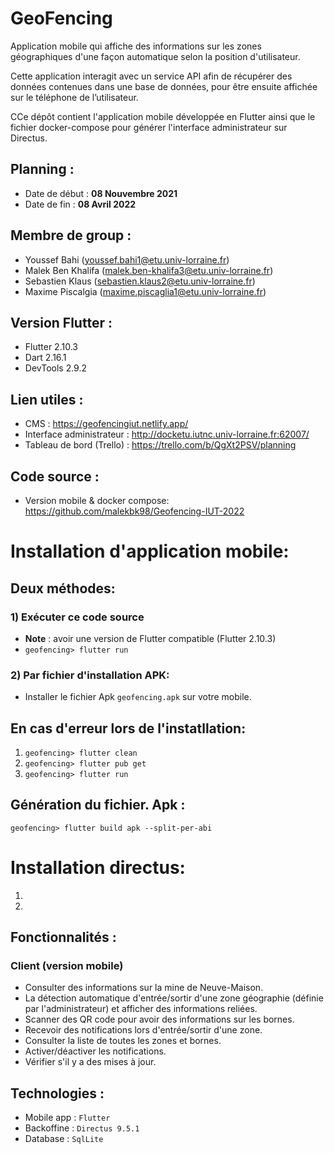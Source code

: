 # GeoFencing
Application mobile qui affiche des informations sur les zones géographiques d'une façon automatique selon la position d'utilisateur.

Cette application interagit avec un service API afin de récupérer des données contenues dans une base de données, pour être ensuite affichée sur le téléphone de l’utilisateur.


CCe dépôt contient l'application mobile développée en Flutter ainsi que le fichier docker-compose pour générer l'interface administrateur sur Directus.

## Planning :
- Date de début : **08 Nouvembre 2021**
- Date de fin : **08 Avril 2022**

## Membre de group :
- Youssef Bahi (youssef.bahi1@etu.univ-lorraine.fr)
- Malek Ben Khalifa (malek.ben-khalifa3@etu.univ-lorraine.fr)
- Sebastien Klaus (sebastien.klaus2@etu.univ-lorraine.fr)
- Maxime Piscalgia (maxime.piscaglia1@etu.univ-lorraine.fr)

## Version Flutter :
* Flutter 2.10.3
* Dart 2.16.1
* DevTools 2.9.2

## Lien utiles :
- CMS : https://geofencingiut.netlify.app/
- Interface administrateur : http://docketu.iutnc.univ-lorraine.fr:62007/
- Tableau de bord (Trello) : https://trello.com/b/QgXt2PSV/planning

## Code source :
- Version mobile & docker compose: https://github.com/malekbk98/Geofencing-IUT-2022

# Installation d'application mobile:
## Deux méthodes:
### 1) Exécuter ce code source
-    **Note** : avoir une version de Flutter compatible (Flutter 2.10.3)
-   ``` geofencing> flutter run ```


### 2) Par fichier d'installation APK:

-    Installer le fichier Apk `geofencing.apk` sur votre mobile.

## En cas d'erreur lors de l'instatllation:
1) ``` geofencing> flutter clean ```
2) ``` geofencing> flutter pub get ```
3) ``` geofencing> flutter run ```

## Génération du fichier. Apk :
``` geofencing> flutter build apk --split-per-abi  ```


# Installation directus:
1)
2)
## Fonctionnalités :
### Client (version mobile)
- Consulter des informations sur la mine de Neuve-Maison.
- La détection automatique d'entrée/sortir d'une zone géographie (définie par l'administrateur) et afficher des informations reliées.
- Scanner des QR code pour avoir des informations sur les bornes.
- Recevoir des notifications lors d'entrée/sortir d'une zone.
- Consulter la liste de toutes les zones et bornes.
- Activer/déactiver les notifications.
- Vérifier s'il y a des mises à jour.

## Technologies :
- Mobile app : ```Flutter```
- Backoffine : ```Directus 9.5.1```
- Database : ```SqlLite```